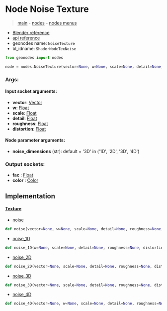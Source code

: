 # Node Noise Texture

> [main](../structure.md) - [nodes](nodes.md) - [nodes menus](nodes_menus.md)

- [Blender reference](https://docs.blender.org/manual/en/latest/modeling/geometry_nodes/texture/noise.html)
- [api reference](https://docs.blender.org/api/current/bpy.types.ShaderNodeTexNoise.html)
- geonodes name: `NoiseTexture`
- bl_idname: `ShaderNodeTexNoise`

```python
from geonodes import nodes

node = nodes.NoiseTexture(vector=None, w=None, scale=None, detail=None, roughness=None, distortion=None, noise_dimensions='3D')
```

### Args:

#### Input socket arguments:

- **vector**: [Vector](Vector.md)
- **w**: [Float](Float.md)
- **scale**: [Float](Float.md)
- **detail**: [Float](Float.md)
- **roughness**: [Float](Float.md)
- **distortion**: [Float](Float.md)

#### Node parameter arguments:

- **noise_dimensions** (str): default = '3D' in ('1D', '2D', '3D', '4D')

### Output sockets:

- **fac** : [Float](Float.md)
- **color** : [Color](Color.md)

## Implementation

#### [Texture](Texture.md)

 - [noise](Texture.md#noise-staticmethod)
  ```python
  def noise(vector=None, w=None, scale=None, detail=None, roughness=None, distortion=None, noise_dimensions='3D')
  ```

 - [noise_1D](Texture.md#noise_1D-staticmethod)
  ```python
  def noise_1D(w=None, scale=None, detail=None, roughness=None, distortion=None)
  ```

 - [noise_2D](Texture.md#noise_2D-staticmethod)
  ```python
  def noise_2D(vector=None, scale=None, detail=None, roughness=None, distortion=None)
  ```

 - [noise_3D](Texture.md#noise_3D-staticmethod)
  ```python
  def noise_3D(vector=None, scale=None, detail=None, roughness=None, distortion=None)
  ```

 - [noise_4D](Texture.md#noise_4D-staticmethod)
  ```python
  def noise_4D(vector=None, w=None, scale=None, detail=None, roughness=None, distortion=None)
  ```

